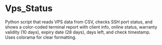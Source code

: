 # Vps_Status
Python script that reads VPS data from CSV, checks SSH port status, and shows a color-coded terminal report with client info, online status, warranty validity (10 days), expiry date (28 days), days left, and check timestamp. Uses colorama for clear formatting.
